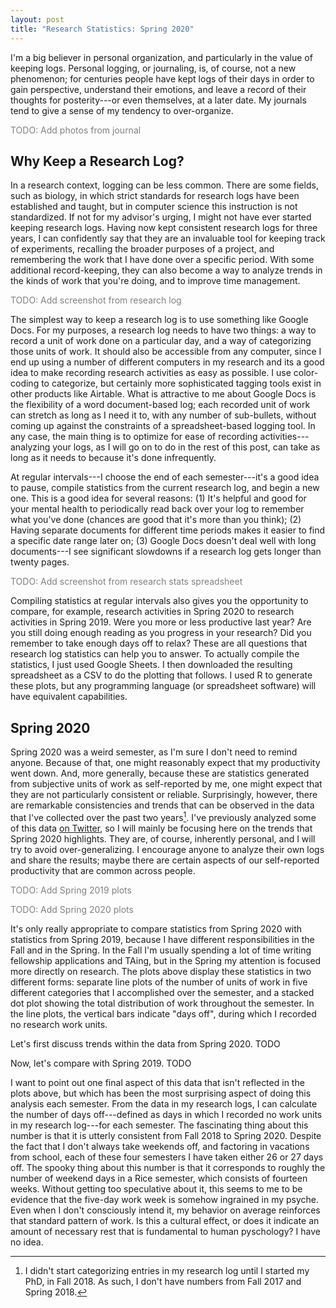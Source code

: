 ```yaml
---
layout: post
title: "Research Statistics: Spring 2020"
---
```



I'm a big believer in personal organization, and particularly in the value of
keeping logs. Personal logging, or journaling, is, of course, not a new
phenomenon; for centuries people have kept logs of their days in order to gain
perspective, understand their emotions, and leave a record of their thoughts
for posterity---or even themselves, at a later date. My journals tend to give a
 sense of my tendency to over-organize. 

<span style="color:gray">TODO: Add photos from journal</span>

## Why Keep a Research Log?

In a research context, logging can be less common. There are some fields, such
as biology, in which strict standards for research logs have been established
and taught, but in computer science this instruction is not standardized. If
not for my advisor's urging, I might not have ever started keeping research
logs. Having now kept consistent research logs for three years, I can
confidently say that they are an invaluable tool for keeping track of
experiments, recalling the broader purposes of a project, and remembering the
work that I have done over a specific period. With some additional
record-keeping, they can also become a way to analyze trends in the kinds of
work that you're doing, and to improve time management. 

<span style="color:gray">TODO: Add screenshot from research log</span>

The simplest way to keep a research log is to use something like Google Docs.
For my purposes, a research log needs to have two things: a way to record a
unit of work done on a particular day, and a way of categorizing those units of
work. It should also be accessible from any computer, since I end up using a
number of different computers in my research and its a good idea to make
recording research activities as easy as possible. I use color-coding to
categorize, but certainly more sophisticated tagging tools exist in other
products like Airtable. What is attractive to me about Google Docs is the
flexibility of a word document-based log; each recorded unit of work can
stretch as long as I need it to, with any number of sub-bullets, without coming
up against the constraints of a spreadsheet-based logging tool. In any case,
the main thing is to optimize for ease of recording activities---analyzing your
logs, as I will go on to do in the rest of this post, can take as long as it
needs to because it's done infrequently.

At regular intervals---I choose the end of each semester---it's a good idea to
pause, compile statistics from the current research log, and begin a new one.
This is a good idea for several reasons: (1) It's helpful and good for your
mental health to periodically read back over your log to remember what you've
done (chances are good that it's more than you think); (2) Having separate
documents for different time periods makes it easier to find a specific date
range later on; (3) Google Docs doesn't deal well with long documents---I see
significant slowdowns if a research log gets longer than twenty pages.

<span style="color:gray">TODO: Add screenshot from research stats
spreadsheet</span>

Compiling statistics at regular intervals also gives you the opportunity to
compare, for example, research activities in Spring 2020 to research activities
in Spring 2019. Were you more or less productive last year? Are you still doing
enough reading as you progress in your research? Did you remember to take
enough days off to relax? These are all questions that research log statistics
can help you to answer. To actually compile the statistics, I just used Google
Sheets. I then downloaded the resulting spreadsheet as a CSV to do the plotting
that follows. I used R to generate these plots, but any programming language
(or spreadsheet software) will have equivalent capabilities. 

## Spring 2020

Spring 2020 was a weird semester, as I'm sure I don't need to remind anyone.
Because of that, one might reasonably expect that my productivity went down.
And, more generally, because these are statistics generated from subjective
units of work as self-reported by me, one might expect that they are not
particularly consistent or reliable. Surprisingly, however, there are
remarkable consistencies and trends that can be observed in the data that I've
collected over the past two years[^1]. I've previously analyzed some of this
data [on Twitter](https://twitter.com/wcannontwo/status/1214248302813818881),
so I will mainly be focusing here on the trends that Spring 2020 highlights.
They are, of course, inherently personal, and I will try to avoid
over-generalizing. I encourage anyone to analyze their own logs and
share the results; maybe there are certain aspects of our self-reported
productivity that are common across people.

<span style="color:gray">TODO: Add Spring 2019 plots</span>

<span style="color:gray">TODO: Add Spring 2020 plots</span>

It's only really appropriate to compare statistics from Spring 2020 with
statistics from Spring 2019, because I have different responsibilities in the
Fall and in the Spring. In the Fall I'm usually spending a lot of time writing
fellowship applications and TAing, but in the Spring my attention is focused
more directly on research. The plots above display these statistics in two
different forms: separate line plots of the number of units of work in five
different categories that I accomplished over the semester, and a stacked dot
plot showing the total distribution of work throughout the semester. In the
line plots, the vertical bars indicate "days off", during which I recorded no
research work units. 

Let's first discuss trends within the data from Spring 2020. TODO

Now, let's compare with Spring 2019. TODO

I want to point out one final aspect of this data that isn't reflected in the
plots above, but which has been the most surprising aspect of doing this
analysis each semester. From the data in my research logs, I can calculate the
number of days off---defined as days in which I recorded no work units in my
research log---for each semester. The fascinating thing about this number is
that it is utterly consistent from Fall 2018 to Spring 2020. Despite the fact
that I don't always take weekends off, and factoring in vacations from school,
each of these four semesters I have taken either 26 or 27 days off. The spooky
thing about this number is that it corresponds to roughly the number of
weekend days in a Rice semester, which consists of fourteen weeks. Without
getting too speculative about it, this seems to me to be evidence that the
five-day work week is somehow ingrained in my psyche. Even when I don't
consciously intend it, my behavior on average reinforces that standard pattern
of work. Is this a cultural effect, or does it indicate an amount of necessary
rest that is fundamental to human pyschology? I have no idea.

[^1]: I didn't start categorizing entries in my research log until I started my PhD, in Fall 2018. As such, I don't have numbers from Fall 2017 and Spring 2018. 
